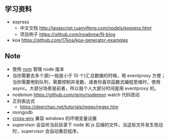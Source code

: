 ## 学习资料
* express 
    * 中文文档 http://javascript.ruanyifeng.com/nodejs/express.html
    * 项目例子 https://github.com/nswbmw/N-blog
* koa https://github.com/17koa/koa-generator-examples

## Note

* 使用 [nvm](https://github.com/creationix/nvm) 管理 node 版本
* 当你需要去多个源(一般是小于 10 个)汇总数据的时候，用 eventproxy 方便；当你需要用到队列，需要控制并发数，或者你喜欢函数式编程思维时，使用 async。大部分场景是前者，所以我个人大部分时间是用 eventproxy 的。
*  nodemon https://github.com/remy/nodemon  watch 代码改动
*  正则表达式
    *  https://deerchao.net/tutorials/regex/regex.htm
* mongodb
* [cross-env](https://www.npmjs.com/package/cross-env) 兼容 windows 的环境变量设置
* supervisor 会监听当前目录下 node 和 js 后缀的文件，当这些文件发生改动时，supervisor 会自动重启程序。

